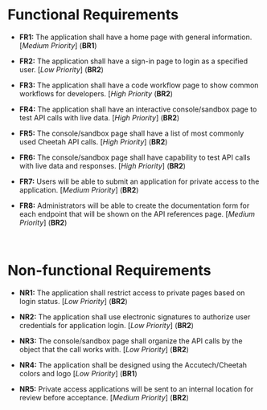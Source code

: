 # Functional Requirements
- **FR1:** The application shall have a home page with general information. [*Medium Priority*] (**BR1**)

- **FR2:** The application shall have a sign-in page to login as a specified user. [*Low Priority*] (**BR2**)

- **FR3:** The application shall have a code workflow page to show common workflows for developers. [*High Priority* (**BR2**)

- **FR4:** The application shall have an interactive console/sandbox page to test API calls with live data. [*High Priority*] (**BR2**)

- **FR5:** The console/sandbox page shall have a list of most commonly used Cheetah API calls. [*High Priority*] (**BR2**)

- **FR6:** The console/sandbox page shall have capability to test API calls with live data and responses. [*High Priority*] (**BR2**)

- **FR7:** Users will be able to submit an application for private access to the application. [*Medium Priority*] (**BR2**)

- **FR8:** Administrators will be able to create the documentation form for each endpoint that will be shown on the API references page. [*Medium Priority*] (**BR2**)

<br>

# Non-functional Requirements
- **NR1:** The application shall restrict access to private pages based on login status. [*Low Priority*] (**BR2**)

- **NR2:** The application shall use electronic signatures to authorize user credentials for application login. [*Low Priority*] (**BR2**)

- **NR3:** The console/sandbox page shall organize the API calls by the object that the call works with. [*Low Priority*] (**BR2**)

- **NR4:** The application shall be designed using the Accutech/Cheetah colors and logo [*Low Priority*] (**BR1**)

- **NR5:** Private access applications will be sent to an internal location for review before acceptance. [*Medium Priority*] (**BR2**)